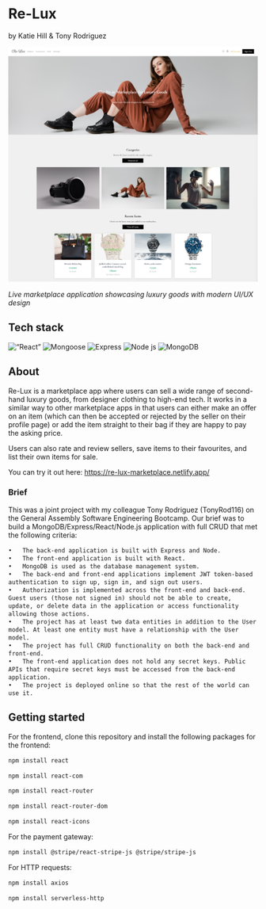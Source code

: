# Re-Lux
by Katie Hill & Tony Rodriguez

![Re-Lux Homepage](src/assets/deployed.png)

*Live marketplace application showcasing luxury goods with modern UI/UX design*


## Tech stack

<img src="https://cdn.jsdelivr.net/gh/devicons/devicon@latest/icons/react/react-original-wordmark.svg"
  alt=“React” width="40" height="40" />
<img src="https://cdn.jsdelivr.net/gh/devicons/devicon@latest/icons/mongoose/mongoose-original-wordmark.svg"
  alt="Mongoose" width="40" height="40"/>
<img src="https://cdn.jsdelivr.net/gh/devicons/devicon@latest/icons/express/express-original.svg"
  alt="Express" width="40" height="40"/>
<img src="https://cdn.jsdelivr.net/gh/devicons/devicon@latest/icons/nodejs/nodejs-original.svg"
  alt="Node js" width="40" height="40"/>
<img src="https://cdn.jsdelivr.net/gh/devicons/devicon@latest/icons/mongodb/mongodb-plain-wordmark.svg"
  alt="MongoDB" width="40" height="40"/>

## About

Re-Lux is a marketplace app where users can sell a wide range of second-hand luxury goods, from designer clothing to high-end tech. It works in a similar way to other marketplace apps in that users can either make an offer on an item (which can then be accepted or rejected by the seller on their profile page) or add the item straight to their bag if they are happy to pay the asking price. 

Users can also rate and review sellers, save items to their favourites, and list their own items for sale. 

You can try it out here: https://re-lux-marketplace.netlify.app/

### Brief


This was a joint project with my colleague Tony Rodriguez (TonyRod116) on the General Assembly Software Engineering Bootcamp. Our brief was to build a MongoDB/Express/React/Node.js application with full CRUD that met the following criteria: 

	•	The back-end application is built with Express and Node.
	•	The front-end application is built with React.
	•	MongoDB is used as the database management system.
	•	The back-end and front-end applications implement JWT token-based authentication to sign up, sign in, and sign out users.
	•	Authorization is implemented across the front-end and back-end. Guest users (those not signed in) should not be able to create, update, or delete data in the application or access functionality allowing those actions.
	•	The project has at least two data entities in addition to the User model. At least one entity must have a relationship with the User model.
	•	The project has full CRUD functionality on both the back-end and front-end.
	•	The front-end application does not hold any secret keys. Public APIs that require secret keys must be accessed from the back-end application.
	•	The project is deployed online so that the rest of the world can use it.

## Getting started

For the frontend, clone this repository and install the following packages for the frontend: 


```bash
npm install react
```

```bash
npm install react-com
```

```bash
npm install react-router
```
```bash
npm install react-router-dom
```

```bash
npm install react-icons
```
For the payment gateway:

```bash
npm install @stripe/react-stripe-js @stripe/stripe-js
```

For HTTP requests: 

```bash
npm install axios
```

```bash
npm install serverless-http
```

